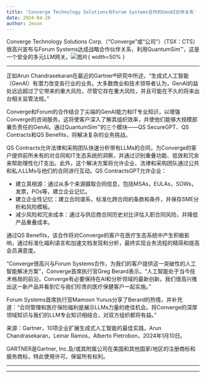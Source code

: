 ```yaml
---
title: 'Converge Technology Solutions与Forum Systems合作的GenAI伙伴关系'
date: 2024-04-20
author: Jeson
---
```


Converge Technology Solutions Corp.（“Converge”或“公司”）（TSX：CTS）很高兴宣布与Forum Systems达成战略合作伙伴关系，利用QuantumSim™，这是一个安全的多元LLM网关。![图片](https://ai-techpark.com/wp-content/uploads/2020/06/Buyer-Guide-500x281-1.jpg){ width=50% }

---


正如Arun Chandrasekaran在最近的Gartner®研究中所述，“生成式人工智能（GenAI）有潜力改变各行业的业务。大多数商业和技术领导者认为，GenAI的益处远远超过了它带来的重大风险，尽管它存在重大风险，并且可能在不久的将来出台相关监管法规。”

Converge和Forum的合作结合了尖端的GenAI能力和IT专业知识，以增强Converge的咨询服务。这将使客户深入了解其组织效率，并使他们能够大规模部署负责任的GenAI。通过QuantumSim™的三个模块——QS SecureGPT、QS Contracts和QS Benefits，将解决复杂的业务挑战。

QS Contracts允许法律和采购团队快速分析带有LLMs的合同，为Converge的客户提供前所未有的对合同和IT生态系统的洞察，并通过识别重叠功能、低效和冗余来帮助理性化IT支出。此外，这个解决方案将允许企业、法律和采购团队通过公共和私人LLMs与他们的合同进行互动。QS ContractsGPT允许企业：

- 建立真相源：通过从多个来源摄取合同信息，包括MSAs，EULAs，SOWs，发票，POs等，建立企业记忆。
- 建立企业性记忆：建立合同谱系，标准化跨合同的条款和条件，并保存SME分析和风险模板。
- 减少风险和冗余成本：通过与供应商合同历史对比评估入职合同风险，并降低产品重叠成本。

通过QS Benefits，该合作将对Converge的客户在医疗生态系统中产生积极影响，通过标准化福利语言和加速文档发现和分析，最终实现业务流程的精简和提高会员满意度。

“Converge很高兴与Forum Systems合作，为我们的客户提供这一突破性的人工智能解决方案”，Converge首席执行官Greg Berard表示。“人工智能处于当今技术格局的前沿，Converge有必要保持在AI和分析领域的最新创新。我们很高兴推出这一新产品并看到它与我们珍贵的医疗保健客户一起实施。”

Forum Systems首席执行官Mamoon Yunus分享了Berard的热情，并补充道：“合同管理和医疗保险福利是展示LLMs力量的绝佳机会。将Converge的深厚领域知识与我们的LLM专业知识相结合，对双方组织都将有益。”

来源：Gartner，10项企业扩展生成式人工智能的最佳实践，Arun Chandrasekaran，Leinar Ramos，Alberto Pietrobon，2024年1月10日。

GARTNER是Gartner, Inc.及/或其附属公司在美国和其他国家/地区的注册商标和服务商标，特此使用许可。保留所有权利。

---
---

